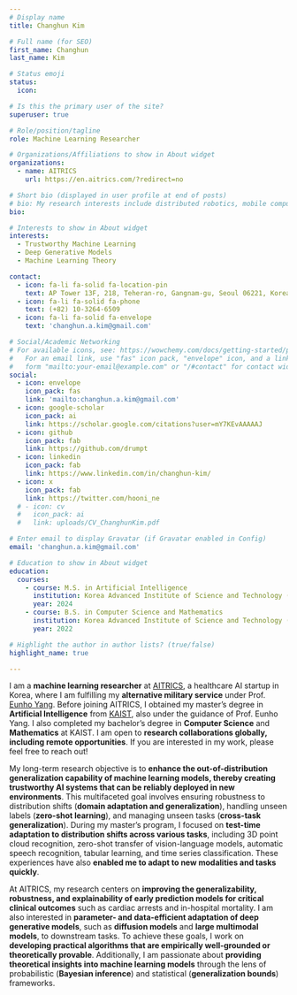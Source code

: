 ```yaml
---
# Display name
title: Changhun Kim

# Full name (for SEO)
first_name: Changhun
last_name: Kim

# Status emoji
status:
  icon:

# Is this the primary user of the site?
superuser: true

# Role/position/tagline
role: Machine Learning Researcher

# Organizations/Affiliations to show in About widget
organizations:
  - name: AITRICS
    url: https://en.aitrics.com/?redirect=no

# Short bio (displayed in user profile at end of posts)
# bio: My research interests include distributed robotics, mobile computing and programmable matter.
bio:

# Interests to show in About widget
interests:
  - Trustworthy Machine Learning
  - Deep Generative Models
  - Machine Learning Theory

contact:
  - icon: fa-li fa-solid fa-location-pin
    text: AP Tower 13F, 218, Teheran-ro, Gangnam-gu, Seoul 06221, Korea
  - icon: fa-li fa-solid fa-phone
    text: (+82) 10-3264-6509
  - icon: fa-li fa-solid fa-envelope
    text: 'changhun.a.kim@gmail.com'

# Social/Academic Networking
# For available icons, see: https://wowchemy.com/docs/getting-started/page-builder/#icons
#   For an email link, use "fas" icon pack, "envelope" icon, and a link in the
#   form "mailto:your-email@example.com" or "/#contact" for contact widget.
social:
  - icon: envelope
    icon_pack: fas
    link: 'mailto:changhun.a.kim@gmail.com'
  - icon: google-scholar
    icon_pack: ai
    link: https://scholar.google.com/citations?user=mY7KEvAAAAAJ
  - icon: github
    icon_pack: fab
    link: https://github.com/drumpt
  - icon: linkedin
    icon_pack: fab
    link: https://www.linkedin.com/in/changhun-kim/
  - icon: x
    icon_pack: fab
    link: https://twitter.com/hooni_ne
  # - icon: cv
  #   icon_pack: ai
  #   link: uploads/CV_ChanghunKim.pdf

# Enter email to display Gravatar (if Gravatar enabled in Config)
email: 'changhun.a.kim@gmail.com'

# Education to show in About widget
education:
  courses:
    - course: M.S. in Artificial Intelligence
      institution: Korea Advanced Institute of Science and Technology (KAIST)
      year: 2024
    - course: B.S. in Computer Science and Mathematics
      institution: Korea Advanced Institute of Science and Technology (KAIST)
      year: 2022

# Highlight the author in author lists? (true/false)
highlight_name: true

---
```


I am a **machine learning researcher** at [AITRICS](http://en.aitrics.com/?redirect=no), a healthcare AI startup in Korea, where I am fulfilling my **alternative military service** under Prof. [Eunho Yang](https://mli.kaist.ac.kr/people/). Before joining AITRICS, I obtained my master’s degree in **Artificial Intelligence** from [KAIST](https://kaist.ac.kr/en/), also under the guidance of Prof. Eunho Yang. I also completed my bachelor’s degree in **Computer Science** and **Mathematics** at KAIST. I am open to **research collaborations globally, including remote opportunities**. If you are interested in my work, please feel free to reach out!

My long-term research objective is to **enhance the out-of-distribution generalization capability of machine learning models, thereby creating trustworthy AI systems that can be reliably deployed in new environments**. This multifaceted goal involves ensuring robustness to distribution shifts (**domain adaptation and generalization**), handling unseen labels (**zero-shot learning**), and managing unseen tasks (**cross-task generalization**). During my master’s program, I focused on **test-time adaptation to distribution shifts across various tasks**, including 3D point cloud recognition, zero-shot transfer of vision-language models, automatic speech recognition, tabular learning, and time series classification. These experiences have also **enabled me to adapt to new modalities and tasks quickly**.

At AITRICS, my research centers on **improving the generalizability, robustness, and explainability of early prediction models for critical clinical outcomes** such as cardiac arrests and in-hospital mortality. I am also interested in **parameter- and data-efficient adaptation of deep generative models**, such as **diffusion models** and **large multimodal models**, to downstream tasks. To achieve these goals, I work on **developing practical algorithms that are empirically well-grounded or theoretically provable**. Additionally, I am passionate about **providing theoretical insights into machine learning models** through the lens of probabilistic (**Bayesian inference**) and statistical (**generalization bounds**) frameworks.
